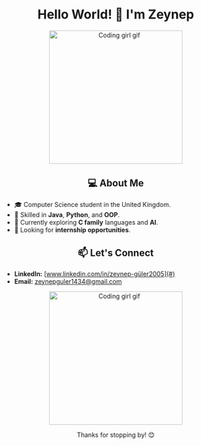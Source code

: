 <h1 align="center">Hello World! 👋 I'm Zeynep</h1>

<p align="center">
  <img src="https://media.giphy.com/media/LMcB8XospGZO8UQq87/giphy.gif" alt="Coding girl gif" width="300"/>
</p>

<h2 align="center">💻 About Me</h2>

- 🎓 Computer Science student in the United Kingdom.
- 🌟 Skilled in **Java**, **Python**, and **OOP**.
- 🚀 Currently exploring **C family** languages and **AI**.
- 💼 Looking for **internship opportunities**.

<h2 align="center">📫 Let's Connect</h2>

- **LinkedIn:** [www.linkedin.com/in/zeynep-güler2005](#)
- **Email:** [zeynepguler1434@gmail.com](mailto:zeynepguler1434@gmail.com)

<p align="center">
  <img src="https://media2.giphy.com/media/v1.Y2lkPTc5MGI3NjExNTBoMDVlM2x3d3Nnem83YjJ2cTRzZXExc3A1NXFiNXZ1cTIxNzNzMCZlcD12MV9pbnRlcm5hbF9naWZfYnlfaWQmY3Q9Zw/sIfLhexLUqwik/giphy.webp" alt="Coding girl gif" width="300"/>
</p>

<p align="center">Thanks for stopping by! 😊</p>
